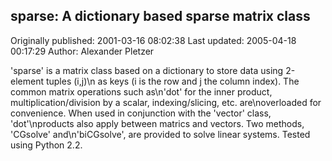 ## sparse: A dictionary based sparse matrix class

Originally published: 2001-03-16 08:02:38
Last updated: 2005-04-18 00:17:29
Author: Alexander Pletzer

'sparse' is a matrix class based on a dictionary to store data using 2-element tuples (i,j)\n as keys (i is the row and j the column index). The common matrix operations such as\n'dot' for the inner product, multiplication/division by a scalar, indexing/slicing, etc. are\noverloaded for convenience. When used in conjunction with the 'vector' class, 'dot'\nproducts also apply between matrics and vectors. Two methods, 'CGsolve' and\n'biCGsolve', are provided to solve linear systems. Tested using Python 2.2.